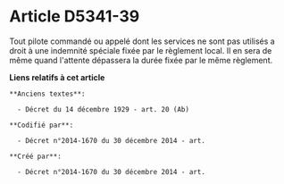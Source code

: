 # Article D5341-39

Tout pilote commandé ou appelé dont les services ne sont pas utilisés a droit à une indemnité spéciale fixée par le règlement
local. Il en sera de même quand l'attente dépassera la durée fixée par le même règlement.

**Liens relatifs à cet article**

	**Anciens textes**:

	  - Décret du 14 décembre 1929 - art. 20 (Ab)

	**Codifié par**:

	  - Décret n°2014-1670 du 30 décembre 2014 - art.

	**Créé par**:

	  - Décret n°2014-1670 du 30 décembre 2014 - art.
